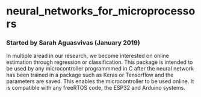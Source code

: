 # neural_networks_for_microprocessors
### Started by Sarah Aguasvivas (January 2019)

In multiple aread in our research, we become interested on online estimation through regression or classification. This package is intended to be used by any microcontroller programmmed in C after the neural network has been trained in a package such as Keras or Tensorflow and the parameters are saved. This enables the microcontroller to be used online. It is compatible with any freeRTOS code, the ESP32 and Arduino systems. 

